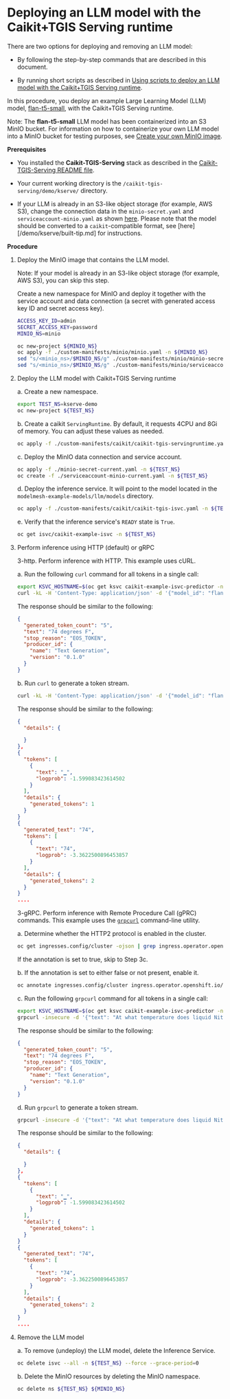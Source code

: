 # Deploying an LLM model with the Caikit+TGIS Serving runtime

There are two options for deploying and removing an LLM model:

- By following the step-by-step commands that are described in this document.

- By running short scripts as described in [Using scripts to deploy an LLM model with the Caikit+TGIS Serving runtime](deploy-remove-scripts.md).

In this procedure, you deploy an example Large Learning Model (LLM) model, [flan-t5-small](https://huggingface.co/google/flan-t5-small), with the Caikit+TGIS Serving runtime.

Note: The **flan-t5-small** LLM model has been containerized into an S3 MinIO bucket. For information on how to containerize your own LLM model into a MinIO bucket for testing purposes, see [Create your own MinIO image](/demo/kserve/create-minio.md).

**Prerequisites**

- You installed the **Caikit-TGIS-Serving** stack as described in the [Caikit-TGIS-Serving README file](/docs/README.md).

- Your current working directory is the `/caikit-tgis-serving/demo/kserve/` directory.

- If your LLM is already in an S3-like object storage (for example, AWS S3), change the connection data in the `minio-secret.yaml` and `serviceaccount-minio.yaml` as shown [here](/demo/kserve/custom-manifests/minio/). Please note that the model should be converted to a `caikit`-compatible format, see [here][/demo/kserve/built-tip.md] for instructions.

**Procedure**

1. Deploy the MinIO image that contains the LLM model.

   Note: If your model is already in an S3-like object storage (for example, AWS S3), you can skip this step.

   Create a new namespace for MinIO and deploy it together with the service account and data connection (a secret with generated access key ID and secret access key).

   ```bash
   ACCESS_KEY_ID=admin
   SECRET_ACCESS_KEY=password
   MINIO_NS=minio

   oc new-project ${MINIO_NS}
   oc apply -f ./custom-manifests/minio/minio.yaml -n ${MINIO_NS}
   sed "s/<minio_ns>/$MINIO_NS/g" ./custom-manifests/minio/minio-secret.yaml | tee ./minio-secret-current.yaml | oc -n ${MINIO_NS} apply -f -
   sed "s/<minio_ns>/$MINIO_NS/g" ./custom-manifests/minio/serviceaccount-minio.yaml | tee ./serviceaccount-minio-current.yaml | oc -n ${MINIO_NS} apply -f -
   ```

2. Deploy the LLM model with Caikit+TGIS Serving runtime

   a. Create a new namespace.

   ```bash
   export TEST_NS=kserve-demo
   oc new-project ${TEST_NS}
   ```

   b. Create a caikit `ServingRuntime`. By default, it requests 4CPU and 8Gi of memory. You can adjust these values as needed.

   ```bash
   oc apply -f ./custom-manifests/caikit/caikit-tgis-servingruntime.yaml -n ${TEST_NS}
   ```

   c. Deploy the MinIO data connection and service account.

   ```bash
   oc apply -f ./minio-secret-current.yaml -n ${TEST_NS}
   oc create -f ./serviceaccount-minio-current.yaml -n ${TEST_NS}
   ```

   d. Deploy the inference service. It will point to the model located in the `modelmesh-example-models/llm/models` directory.

   ```bash
   oc apply -f ./custom-manifests/caikit/caikit-tgis-isvc.yaml -n ${TEST_NS}
   ```

   e. Verify that the inference service's `READY` state is `True`.

   ```bash
   oc get isvc/caikit-example-isvc -n ${TEST_NS}
   ```

3. Perform inference using HTTP (default) or gRPC

    3-http. Perform inference with HTTP. This example uses cURL.

      a. Run the following `curl` command for all tokens in a single call:

      ```bash
      export KSVC_HOSTNAME=$(oc get ksvc caikit-example-isvc-predictor -n ${TEST_NS} -o jsonpath='{.status.url}' | cut -d'/' -f3)
      curl -kL -H 'Content-Type: application/json' -d '{"model_id": "flan-t5-small-caikit", "inputs": "At what temperature does Nitrogen boil?"}' https://${KSVC_HOSTNAME}/api/v1/task/text-generation
      ```

      The response should be similar to the following:

      ```json
      {
        "generated_token_count": "5",
        "text": "74 degrees F",
        "stop_reason": "EOS_TOKEN",
        "producer_id": {
          "name": "Text Generation",
          "version": "0.1.0"
        }
      }
      ```

      b. Run `curl` to generate a token stream.

      ```bash
      curl -kL -H 'Content-Type: application/json' -d '{"model_id": "flan-t5-small-caikit", "inputs": "At what temperature does Nitrogen boil?"}' https://${KSVC_HOSTNAME}/api/v1/task/server-streaming-text-generation
      ```

      The response should be similar to the following:

      ```json
      {
        "details": {

        }
      },
      {
        "tokens": [
          {
            "text": "▁",
            "logprob": -1.599083423614502
          }
        ],
        "details": {
          "generated_tokens": 1
        }
      }
      {
        "generated_text": "74",
        "tokens": [
          {
            "text": "74",
            "logprob": -3.3622500896453857
          }
        ],
        "details": {
          "generated_tokens": 2
        }
      }
      ....
      ```


    3-gRPC. Perform inference with Remote Procedure Call (gPRC) commands. This example uses the [`grpcurl`](https://github.com/fullstorydev/grpcurl) command-line utility.

      a. Determine whether the HTTP2 protocol is enabled in the cluster.

      ```bash
      oc get ingresses.config/cluster -ojson | grep ingress.operator.openshift.io/default-enable-http2
      ```

      If the annotation is set to true, skip to Step 3c.

      b. If the annotation is set to either false or not present, enable it.

      ```bash
      oc annotate ingresses.config/cluster ingress.operator.openshift.io/default-enable-http2=true
      ```

      c. Run the following `grpcurl` command for all tokens in a single call:

      ```bash
      export KSVC_HOSTNAME=$(oc get ksvc caikit-example-isvc-predictor -n ${TEST_NS} -o jsonpath='{.status.url}' | cut -d'/' -f3)
      grpcurl -insecure -d '{"text": "At what temperature does liquid Nitrogen boil?"}' -H "mm-model-id: flan-t5-small-caikit" ${KSVC_HOSTNAME}:443 caikit.runtime.Nlp.NlpService/TextGenerationTaskPredict
      ```

      The response should be similar to the following:

      ```json
      {
        "generated_token_count": "5",
        "text": "74 degrees F",
        "stop_reason": "EOS_TOKEN",
        "producer_id": {
          "name": "Text Generation",
          "version": "0.1.0"
        }
      }
      ```

      d. Run `grpcurl` to generate a token stream.

      ```bash
      grpcurl -insecure -d '{"text": "At what temperature does liquid Nitrogen boil?"}' -H "mm-model-id: flan-t5-small-caikit" ${KSVC_HOSTNAME}:443 caikit.runtime.Nlp.NlpService/ServerStreamingTextGenerationTaskPredict
      ```

      The response should be similar to the following:

      ```json
      {
        "details": {

        }
      },
      {
        "tokens": [
          {
            "text": "▁",
            "logprob": -1.599083423614502
          }
        ],
        "details": {
          "generated_tokens": 1
        }
      }
      {
        "generated_text": "74",
        "tokens": [
          {
            "text": "74",
            "logprob": -3.3622500896453857
          }
        ],
        "details": {
          "generated_tokens": 2
        }
      }
      ....
      ```

1. Remove the LLM model

   a. To remove (undeploy) the LLM model, delete the Inference Service.

   ```bash
   oc delete isvc --all -n ${TEST_NS} --force --grace-period=0
   ```

   b. Delete the MinIO resources by deleting the MinIO namespace.

   ```bash
   oc delete ns ${TEST_NS} ${MINIO_NS}
   ```
